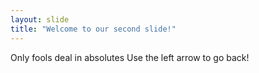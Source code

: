 ```yaml
---
layout: slide
title: "Welcome to our second slide!"
---
```

Only fools deal in absolutes
Use the left arrow to go back!
